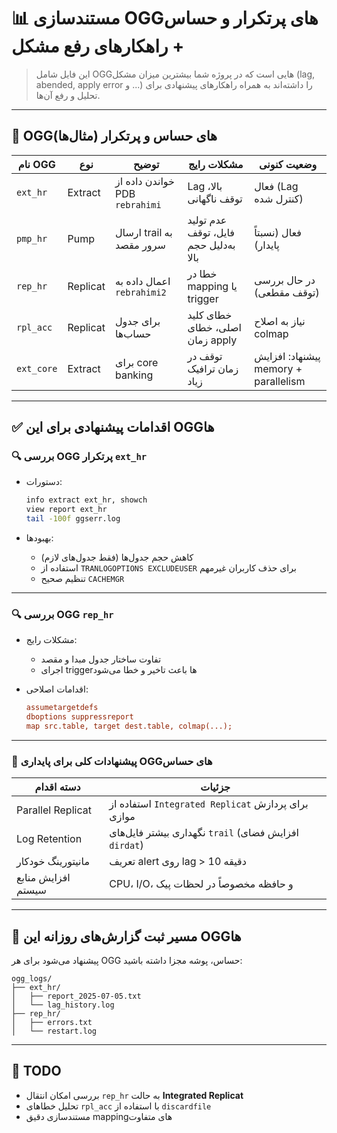 
# 📊 مستندسازی OGGهای پرتکرار و حساس + راهکارهای رفع مشکل

> این فایل شامل OGGهایی است که در پروژه شما بیشترین میزان مشکل (lag, abended, apply error و ...) را داشته‌اند به همراه راهکارهای پیشنهادی برای تحلیل و رفع آن‌ها.

---

## 🔹 OGGهای حساس و پرتکرار (مثال‌ها)

| نام OGG | نوع | توضیح | مشکلات رایج | وضعیت کنونی |
|---------|-----|--------|----------------|----------------|
| `ext_hr` | Extract | خواندن داده از PDB `rebrahimi` | Lag بالا، توقف ناگهانی | فعال (Lag کنترل شده) |
| `pmp_hr` | Pump | ارسال trail به سرور مقصد | عدم تولید فایل، توقف به‌دلیل حجم بالا | فعال (نسبتاً پایدار) |
| `rep_hr` | Replicat | اعمال داده به `rebrahimi2` | خطا در mapping یا trigger | در حال بررسی (توقف مقطعی) |
| `rpl_acc` | Replicat | برای جدول حساب‌ها | خطای کلید اصلی، خطای زمان apply | نیاز به اصلاح colmap |
| `ext_core` | Extract | برای core banking | توقف در زمان ترافیک زیاد | پیشنهاد: افزایش memory + parallelism |

---

## ✅ اقدامات پیشنهادی برای این OGGها

### 🔍 بررسی OGG پرتکرار `ext_hr`

- دستورات:
  ```bash
  info extract ext_hr, showch
  view report ext_hr
  tail -100f ggserr.log
  ```

- بهبودها:
  - کاهش حجم جدول‌ها (فقط جدول‌های لازم)
  - استفاده از `TRANLOGOPTIONS EXCLUDEUSER` برای حذف کاربران غیرمهم
  - تنظیم صحیح `CACHEMGR`

---

### 🔍 بررسی OGG `rep_hr`

- مشکلات رایج:
  - تفاوت ساختار جدول مبدا و مقصد
  - اجرای triggerها باعث تاخیر و خطا می‌شود

- اقدامات اصلاحی:
  ```ini
  assumetargetdefs
  dboptions suppressreport
  map src.table, target dest.table, colmap(...);
  ```

---

### 🔧 پیشنهادات کلی برای پایداری OGGهای حساس

| دسته اقدام | جزئیات |
|------------|--------|
| Parallel Replicat | استفاده از `Integrated Replicat` برای پردازش موازی |
| Log Retention | نگهداری بیشتر فایل‌های `trail` (افزایش فضای `dirdat`) |
| مانیتورینگ خودکار | تعریف alert روی lag > 10 دقیقه |
| افزایش منابع سیستم | CPU، I/O، و حافظه مخصوصاً در لحظات پیک |

---

## 📂 مسیر ثبت گزارش‌های روزانه این OGGها

پیشنهاد می‌شود برای هر OGG حساس، پوشه مجزا داشته باشید:

```
ogg_logs/
├── ext_hr/
│   ├── report_2025-07-05.txt
│   └── lag_history.log
├── rep_hr/
│   ├── errors.txt
│   └── restart.log
```

---

## 📌 TODO

- بررسی امکان انتقال `rep_hr` به حالت **Integrated Replicat**
- تحلیل خطاهای `rpl_acc` با استفاده از `discardfile`
- مستندسازی دقیق mapping‌های متفاوت

